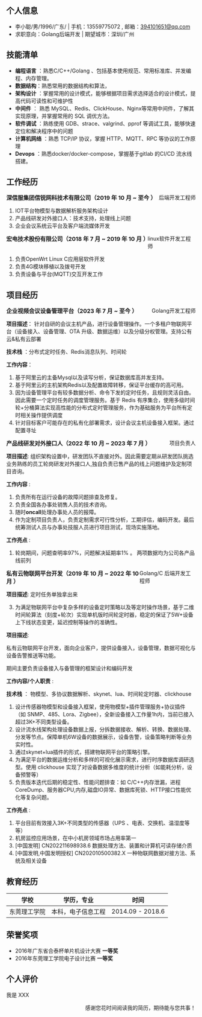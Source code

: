 ## 个人信息

- 李小聪/男/1996/广东/ | 手机：13559775072 , 邮箱：394101651@qq.com
- 求职意向：Golang后端开发 | 期望城市：深圳/广州

## 技能清单

- **编程语言** ：熟悉C/C++/Golang 、包括基本使用规范、常用标准库、并发编程、内存管理。
- **数据结构**：熟悉常用的数据结构和算法，
- **架构设计** ：掌握常用的设计模式，能够根据项目需求选择适合的设计模式，提高代码可读性和可维护性
- **中间件** ： 熟悉 MySQL、Redis、ClickHouse、Nginx等常用中间件，了解其实现原理，并掌握常用的 SQL 调优方法。
- **软件调试** ：熟练使用 GDB、strace、valgrind、pprof 等调试工具，能够快速定位和解决程序中的问题
- **计算机网络** ：熟悉 TCP/IP 协议，掌握 HTTP、MQTT、RPC 等协议的工作原理
- **Devops** ：熟悉docker/docker-compose，掌握基于gitlab 的CI/CD 流水线搭建。


## 工作经历
<div style="display: flex; justify-content: space-between;">
  <div style="font-size: 15px;"><strong>深信服集团信锐网科技术有限公司（2019 年 10 月 ~ 至今 ）</strong></div>
  <div>后端开发工程师</div>
</div>

1. IOT平台物模型与数据解析服务架构设计
2. 产品线研发对外接口人：技术支持，处理线上问题
3. 企业会议系统云平台及客户端流媒体开发

<div style="display: flex; justify-content: space-between;">
  <div style="font-size: 15px;"><strong>宏电技术股份有限公司（2018 年 7 月 ~ 2019 年 10 月 ）</strong></div>
  <div>linux软件开发工程师</div>
</div>

1. 负责OpenWrt Linux C应用层软件开发
2. 负责4G模块移植以及拨号开发
3. 负责设备与平台(MQTT)交互开发工作

## 项目经历 

<div style="display: flex; justify-content: space-between;">
  <div style="font-size: 15px;"><strong>企业视频会议设备管理平台（2023 年 7 月 ~ 至今 ）</strong></div>
  <div>Golang开发工程师</div>
</div>

**项目描述**：
针对自研的会议主机产品，进行设备管理操作。一个多租户物联网平台（设备接入、设备管理、OTA  升级、数据运维）以及分级分权管理。支持公有云&私有云部署

**技术栈** ：分布式定时任务、Redis消息队列、时间轮

**工作内容**：

1. 基于阿里云的主备Mysql以及读写分析，保证数据库高并发支持。
2. 基于阿里云的主机架构Redis以及配置故障转移，保证平台缓存的高可用。
3. 因为设备管理平台有较多数据分析、命令下发的定时任务，且规则灵活自由。因此需要一个定时任务的调度管理服务。基于 Redis  有序集合，使用多级时间轮+分桶算法实现高性能的分布式定时管理服务，作为基础服务为平台所有定时相关操作提供调度
4. 针对目标客户可能存在的私有化部署需求，设计会议主机设备接入框架。通过配置寻址


<div style="display: flex; justify-content: space-between;">
  <div style="font-size: 15px;"><strong>产品线研发对外接口人（2022 年 10 月 ~ 2023 年 7 月 ）</strong></div>
  <div>项目负责人</div>
</div>

**项目描述**: 组织架构设置中，研发团队不直接对外。因此需要定期从研发团队挑选业务熟练的员工轮岗研发对外接口人,独自负责已售产品的线上问题维护及定制项目咨询。

**工作内容** : 

1. 负责所有在运行设备的故障问题排查及修复。
2. 负责全国各办事处销售人员的技术咨询。
3. 随时**oncall**处理办事处人员的报障。
4. 作为定制项目负责人，负责定制需求可行性分析，工期评估，编码开发。最后统筹测试人员与办事处技服人员进行项目测试，现场实施落地。

**工作亮点** :

1. 轮岗期间，问题查明率97%，问题解决延期率1% 。 两项数据均为公司各产品线前列

<div style="display: flex; justify-content: space-between;">
  <div style="font-size: 15px;"><strong>私有云物联网平台开发（2019 年 10 月 ~ 2022 年 10 月 ）</strong></div>
  <div>Golang/C 后端开发工程师</div>
</div>

**项目描述**: 
定时任务单独拿出来

3. 为满足物联网平台中复杂多样的设备定时策略以及等定时操作场景，基于二维时间轮算法（刻度+轮次）实现单机版时间轮定时器，稳定的保证了5W+设备上下线状态变更，延迟控制等操作的准确性。

**项目描述**: 

私有云物联网平台开发，面向企业客户，提供设备接入，设备管理，数据可视化与设备告警推送等功能。

期间主要负责设备接入与备管理的框架设计和编码开发

**工作内容/个人职责** : 

**技术栈** ： 物模型、多协议数据解析、skynet、lua、时间轮定时器、clickhouse

1. 设计传感器物模型和设备接入框架，使用物模型+插件管理服务+协议插件（如 SNMP、485、Lora、Zigbee），全新设备接入工作量1h内，当前已接入超过3K+不同类型设备。
2. 设计流水线架构处理设备数据上报，分拆数据接收、解析、转换、数据处理、分发等节点。保障单机6W设备的数据展示，设备告警，设备策略判断等业务实时性。
3. 通过skynet+lua插件的形式，搭建物联网平台的策略引擎。
4. 为满足平台的数据运维分析和多样的可视化展示需求，进行时序数据库调研选型。使用 clickhouse  实现了对设备数据多维度的统计分析（如能耗分析，设备预警等）
5. 负责版本迭代后期的稳定性、性能问题排查：如 C/C++内存泄漏，进程CoreDump、服务器CPU,内存,磁盘IO异常、数据库死锁、HTTP接口性能优化等复杂问题。

**工作亮点** :
1. 平台目前有效接入3K+不同类型的传感器（UPS 、电表、交换机、温湿度等等）
2. 机房监控应用场景，在中小机房领域市场占用率第一
3. [中国发明] CN202211698938.6 数据处理方法、装置和计算机可读存储介质
4. [中国发明,中国发明授权] CN202010500382.X 一种物联网数据对接方法、系统及相关设备

## 教育经历

| 学校         | 学历，专业     | 时间              | 
| ------------ | -------------- | ----------------- |
| 东莞理工学院 | 本科，电子信息工程 | 2014.09 - 2018.6 |


## 荣誉奖项
* 2016年广东省合泰杯单片机设计大赛     **一等奖**
* 2016年东莞理工学院电子设计比赛       **一等奖**


## 个人评价

我是 XXX

<p style="text-align: right;">感谢您花时间阅读我的简历，期待能与您共事！</p>

<div style="page-break-after: always;"></div>